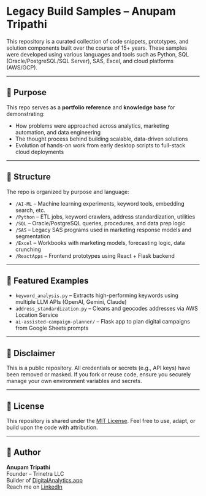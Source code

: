 # Legacy Build Samples – Anupam Tripathi

This repository is a curated collection of code snippets, prototypes, and solution components built over the course of 15+ years. These samples were developed using various languages and tools such as Python, SQL (Oracle/PostgreSQL/SQL Server), SAS, Excel, and cloud platforms (AWS/GCP).

---

## 🔧 Purpose

This repo serves as a **portfolio reference** and **knowledge base** for demonstrating:
- How problems were approached across analytics, marketing automation, and data engineering
- The thought process behind building scalable, data-driven solutions
- Evolution of hands-on work from early desktop scripts to full-stack cloud deployments

---

## 📁 Structure

The repo is organized by purpose and language:

- `/AI-ML` – Machine learning experiments, keyword tools, embedding search, etc.
- `/Python` – ETL jobs, keyword crawlers, address standardization, utilities
- `/SQL` – Oracle/PostgreSQL queries, procedures, and data prep logic
- `/SAS` – Legacy SAS programs used in marketing response models and segmentation
- `/Excel` – Workbooks with marketing models, forecasting logic, data crunching
- `/ReactApps` – Frontend prototypes using React + Flask backend

---

## 🚀 Featured Examples

- `keyword_analysis.py` – Extracts high-performing keywords using multiple LLM APIs (OpenAI, Gemini, Claude)
- `address_standardization.py` – Cleans and geocodes addresses via AWS Location Service
- `ai-assisted-campaign-planner/` – Flask app to plan digital campaigns from Google Sheets prompts

---

## 🔐 Disclaimer

This is a public repository. All credentials or secrets (e.g., API keys) have been removed or masked. If you fork or reuse code, ensure you securely manage your own environment variables and secrets.

---

## 📜 License

This repository is shared under the [MIT License](LICENSE). Feel free to use, adapt, or build upon the code with attribution.

---

## 👋 Author

**Anupam Tripathi**  
Founder – Trinetra LLC  
Builder of [DigitalAnalytics.app](https://digitalanalytics.app)  
Reach me on [LinkedIn](https://www.linkedin.com/in/anupamtripathi/)